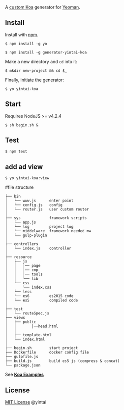 A [custom Koa](http://koajs.com) generator for [Yeoman](http://yeoman.io).

## Install

Install with [npm](https://npmjs.org).

```
$ npm install -g yo
```

```
$ npm install -g generator-yintai-koa
```

Make a new directory and ```cd``` into it:

```
$ mkdir new-project && cd $_
```

Finally, initiate the generator:

```
$ yo yintai-koa
```

## Start

Requires NodeJS >= v4.2.4


```
$ sh begin.sh &
```

## Test

```
$ npm test
```


## add ad view

```
$ yo yintai-koa:view
```



#file structure

    ├── bin
    │   └── www.js      enter point
    │   └── config.js   config
    │   └── router.js   user custom router
    │
    ├── sys             framework scripts
    │   └── app.js      
    │   └── log         project log
    │   └── middelware  framework needed mw
    │   └── gulp-plugin
    │
    ├── controllers
    │   └── index.js    controller
    │
    ├── resource
    │   ├── js
    │   │   │── page
    │   │   │── cmp
    │   │   │── tools
    │   │   └── lib
    │   └── css
    │       └── index.css
    │   └── less    
    │   └── es6         es2015 code 
    │   └── es5         compiled code
    │
    ├── test
    │   └── routeSpec.js
    ├── views
    │   ├── public
    │   │       │──head.html
    │   │
    │   ├── template.html
    │   └── index.html
    │
    ├── begin.sh        start project
    ├── Dockerfile      docker config file
    ├── gulpfile.js
    ├── build.js        build es5 js (compress & concat)
    └── package.json

See [**Koa Examples**](https://github.com/koajs/examples/)

## License

[MIT License](http://en.wikipedia.org/wiki/MIT_License) @yintai